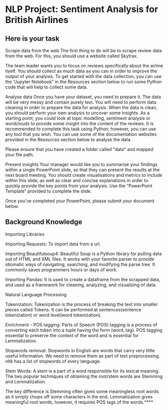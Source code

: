 # NLP Project: Sentiment Analysis for British Airlines

## Here is your task

Scrape data from the web
The first thing to do will be to scrape review data from the web. For this, you should use a website called Skytrax.

The team leader wants you to focus on reviews specifically about the airline itself. You should collect as much data as you can in order to improve the output of your analysis. To get started with the data collection, you can use the “Jupyter Notebook” in the Resources section below to run some Python code that will help to collect some data. 

Analyse data
Once you have your dataset, you need to prepare it. The data will be very messy and contain purely text. You will need to perform data cleaning in order to prepare the data for analysis. When the data is clean, you should perform your own analysis to uncover some insights. As a starting point, you could look at topic modelling, sentiment analysis or wordclouds to provide some insight into the content of the reviews. It is recommended to complete this task using Python, however, you can use any tool that you wish. You can use some of the documentation websites provided in the Resources section below to analyse the data.

Please ensure that you have created a folder called "data" and mapped your file path.

Present insights
Your manager would like you to summarise your findings within a single PowerPoint slide, so that they can present the results at the next board meeting. You should create visualisations and metrics to include within this slide, as well as clear and concise explanations in order to quickly provide the key points from your analysis. Use the “PowerPoint Template” provided to complete the slide.

Once you’ve completed your PowerPoint, please submit your document below. 


## Background Knowledge

Importing Libraries

Importing Requests: To import data from a url.

Importing Beautifulsoup4: Beautiful Soup is a Python library for pulling data out of HTML and XML files. It works with your favorite parser to provide idiomatic ways of navigating, searching, and modifying the parse tree. It commonly saves programmers hours or days of work.

Importing Pandas: It is used to create a dataframe from the scrapped data, and used as a framework for cleaning, analyzing, and visualizing of data.

Natural Language Processing

Tokenization: Tokenization is the process of breaking the text into smaller pieces called Tokens. It can be performed at sentences(sentence tokenization) or word level(word tokenization).

Enrichment - POS tagging: Parts of Speech (POS) tagging is a process of converting each token into a tuple having the form (word, tag). POS tagging essential to preserve the context of the word and is essential for Lemmatization.

Stopwords removal: Stopwords in English are words that carry very little useful information. We need to remove them as part of text preprocessing. nltk has a list of stopwords of every language.

Stem Words: A stem is a part of a word responsible for its lexical meaning. The two popular techniques of obtaining the root/stem words are Stemming and Lemmatization.

The key difference is Stemming often gives some meaningless root words as it simply chops off some characters in the end. Lemmatization gives meaningful root words, however, it requires POS tags of the words.****
